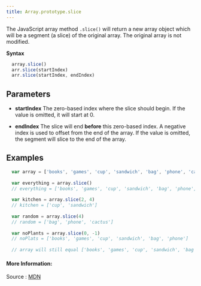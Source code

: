 ```yaml
---
title: Array.prototype.slice
---
```

The JavaScript array method `.slice()` will return a new array object which will be a segment (a slice) of the original array. The original array is not modified.

**Syntax**

```javascript
  array.slice()
  arr.slice(startIndex)
  arr.slice(startIndex, endIndex) 
```

## Parameters

* **startIndex** The zero-based index where the slice should begin. If the value is omitted, it will start at 0.

* **endIndex** The slice will end **before** this zero-based index. A negative index is used to offset from the end of the array. If the value is omitted, the segment will slice to the end of the array.

## Examples

```javascript
  var array = ['books', 'games', 'cup', 'sandwich', 'bag', 'phone', 'cactus']
  
  var everything = array.slice()
  // everything = ['books', 'games', 'cup', 'sandwich', 'bag', 'phone', 'cactus']
  
  var kitchen = array.slice(2, 4)
  // kitchen = ['cup', 'sandwich']
  
  var random = array.slice(4)
  // random = ['bag', 'phone', 'cactus']
  
  var noPlants = array.slice(0, -1)
  // noPlats = ['books', 'games', 'cup', 'sandwich', 'bag', 'phone']
  
  // array will still equal ['books', 'games', 'cup', 'sandwich', 'bag', 'phone', 'cactus']
```

#### More Information:
Source : <a href='https://developer.mozilla.org/en-US/docs/Web/JavaScript/Reference/Global_Objects/Array/slice' target='_blank' rel='nofollow'>MDN</a>


<!-- Please add any articles you think might be helpful to read before writing the article -->


